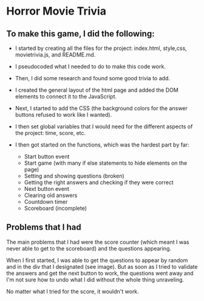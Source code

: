 # Horror Movie Trivia

## To make this game, I did the following:

* I started by creating all the files for the project: index.html, style,css, movietrivia.js, and README.md.

* I pseudocoded what I needed to do to make this code work.

* Then, I did some research and found some good trivia to add.

*  I created the general layout of the html page and added the DOM elements to connect it to the JavaScript.

* Next, I started to add the CSS (the background colors for the answer buttons refused to work like I wanted).

* I then set global variables that I would need for the different aspects of the project: time, score, etc.

* I then got started on the functions, which was the hardest part by far:

    * Start button event
    * Start game (with many if else statements to hide elements on the page)
    * Setting and showing questions (broken)
    * Getting the right answers and checking if they were correct
    * Next button event
    * Clearing old answers
    * Countdown timer
    * Scoreboard (incomplete)


## Problems that I had

The main problems that I had were the score counter (which meant I was never able to get to the scoreboard) and the questions appearing.

When I first started, I was able to get the questions to appear by random and in the div that I designated (see image).  But as soon as I tried to validate the answers and get the next button to work, the questions went away and I'm not sure how to undo what I did without the whole thing unraveling.

No matter what I tried for the score, it wouldn't work.